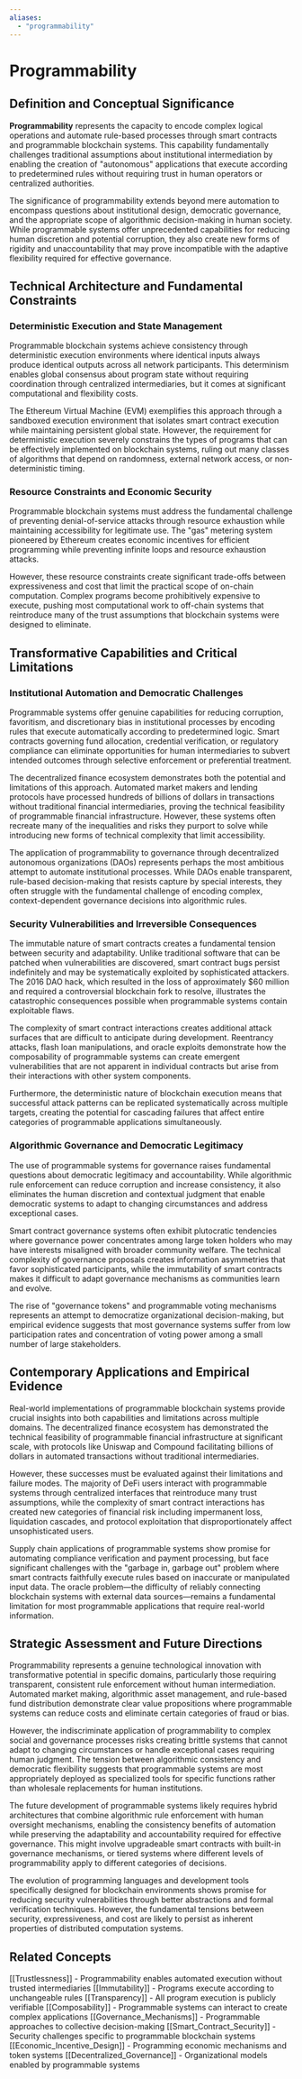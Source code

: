 ```yaml
---
aliases:
  - "programmability"
---
```


# Programmability

## Definition and Conceptual Significance

**Programmability** represents the capacity to encode complex logical operations and automate rule-based processes through smart contracts and programmable blockchain systems. This capability fundamentally challenges traditional assumptions about institutional intermediation by enabling the creation of "autonomous" applications that execute according to predetermined rules without requiring trust in human operators or centralized authorities.

The significance of programmability extends beyond mere automation to encompass questions about institutional design, democratic governance, and the appropriate scope of algorithmic decision-making in human society. While programmable systems offer unprecedented capabilities for reducing human discretion and potential corruption, they also create new forms of rigidity and unaccountability that may prove incompatible with the adaptive flexibility required for effective governance.

## Technical Architecture and Fundamental Constraints

### Deterministic Execution and State Management

Programmable blockchain systems achieve consistency through deterministic execution environments where identical inputs always produce identical outputs across all network participants. This determinism enables global consensus about program state without requiring coordination through centralized intermediaries, but it comes at significant computational and flexibility costs.

The Ethereum Virtual Machine (EVM) exemplifies this approach through a sandboxed execution environment that isolates smart contract execution while maintaining persistent global state. However, the requirement for deterministic execution severely constrains the types of programs that can be effectively implemented on blockchain systems, ruling out many classes of algorithms that depend on randomness, external network access, or non-deterministic timing.

### Resource Constraints and Economic Security

Programmable blockchain systems must address the fundamental challenge of preventing denial-of-service attacks through resource exhaustion while maintaining accessibility for legitimate use. The "gas" metering system pioneered by Ethereum creates economic incentives for efficient programming while preventing infinite loops and resource exhaustion attacks.

However, these resource constraints create significant trade-offs between expressiveness and cost that limit the practical scope of on-chain computation. Complex programs become prohibitively expensive to execute, pushing most computational work to off-chain systems that reintroduce many of the trust assumptions that blockchain systems were designed to eliminate.

## Transformative Capabilities and Critical Limitations

### Institutional Automation and Democratic Challenges

Programmable systems offer genuine capabilities for reducing corruption, favoritism, and discretionary bias in institutional processes by encoding rules that execute automatically according to predetermined logic. Smart contracts governing fund allocation, credential verification, or regulatory compliance can eliminate opportunities for human intermediaries to subvert intended outcomes through selective enforcement or preferential treatment.

The decentralized finance ecosystem demonstrates both the potential and limitations of this approach. Automated market makers and lending protocols have processed hundreds of billions of dollars in transactions without traditional financial intermediaries, proving the technical feasibility of programmable financial infrastructure. However, these systems often recreate many of the inequalities and risks they purport to solve while introducing new forms of technical complexity that limit accessibility.

The application of programmability to governance through decentralized autonomous organizations (DAOs) represents perhaps the most ambitious attempt to automate institutional processes. While DAOs enable transparent, rule-based decision-making that resists capture by special interests, they often struggle with the fundamental challenge of encoding complex, context-dependent governance decisions into algorithmic rules.

### Security Vulnerabilities and Irreversible Consequences

The immutable nature of smart contracts creates a fundamental tension between security and adaptability. Unlike traditional software that can be patched when vulnerabilities are discovered, smart contract bugs persist indefinitely and may be systematically exploited by sophisticated attackers. The 2016 DAO hack, which resulted in the loss of approximately $60 million and required a controversial blockchain fork to resolve, illustrates the catastrophic consequences possible when programmable systems contain exploitable flaws.

The complexity of smart contract interactions creates additional attack surfaces that are difficult to anticipate during development. Reentrancy attacks, flash loan manipulations, and oracle exploits demonstrate how the composability of programmable systems can create emergent vulnerabilities that are not apparent in individual contracts but arise from their interactions with other system components.

Furthermore, the deterministic nature of blockchain execution means that successful attack patterns can be replicated systematically across multiple targets, creating the potential for cascading failures that affect entire categories of programmable applications simultaneously.

### Algorithmic Governance and Democratic Legitimacy

The use of programmable systems for governance raises fundamental questions about democratic legitimacy and accountability. While algorithmic rule enforcement can reduce corruption and increase consistency, it also eliminates the human discretion and contextual judgment that enable democratic systems to adapt to changing circumstances and address exceptional cases.

Smart contract governance systems often exhibit plutocratic tendencies where governance power concentrates among large token holders who may have interests misaligned with broader community welfare. The technical complexity of governance proposals creates information asymmetries that favor sophisticated participants, while the immutability of smart contracts makes it difficult to adapt governance mechanisms as communities learn and evolve.

The rise of "governance tokens" and programmable voting mechanisms represents an attempt to democratize organizational decision-making, but empirical evidence suggests that most governance systems suffer from low participation rates and concentration of voting power among a small number of large stakeholders.

## Contemporary Applications and Empirical Evidence

Real-world implementations of programmable blockchain systems provide crucial insights into both capabilities and limitations across multiple domains. The decentralized finance ecosystem has demonstrated the technical feasibility of programmable financial infrastructure at significant scale, with protocols like Uniswap and Compound facilitating billions of dollars in automated transactions without traditional intermediaries.

However, these successes must be evaluated against their limitations and failure modes. The majority of DeFi users interact with programmable systems through centralized interfaces that reintroduce many trust assumptions, while the complexity of smart contract interactions has created new categories of financial risk including impermanent loss, liquidation cascades, and protocol exploitation that disproportionately affect unsophisticated users.

Supply chain applications of programmable systems show promise for automating compliance verification and payment processing, but face significant challenges with the "garbage in, garbage out" problem where smart contracts faithfully execute rules based on inaccurate or manipulated input data. The oracle problem—the difficulty of reliably connecting blockchain systems with external data sources—remains a fundamental limitation for most programmable applications that require real-world information.

## Strategic Assessment and Future Directions

Programmability represents a genuine technological innovation with transformative potential in specific domains, particularly those requiring transparent, consistent rule enforcement without human intermediation. Automated market making, algorithmic asset management, and rule-based fund distribution demonstrate clear value propositions where programmable systems can reduce costs and eliminate certain categories of fraud or bias.

However, the indiscriminate application of programmability to complex social and governance processes risks creating brittle systems that cannot adapt to changing circumstances or handle exceptional cases requiring human judgment. The tension between algorithmic consistency and democratic flexibility suggests that programmable systems are most appropriately deployed as specialized tools for specific functions rather than wholesale replacements for human institutions.

The future development of programmable systems likely requires hybrid architectures that combine algorithmic rule enforcement with human oversight mechanisms, enabling the consistency benefits of automation while preserving the adaptability and accountability required for effective governance. This might involve upgradeable smart contracts with built-in governance mechanisms, or tiered systems where different levels of programmability apply to different categories of decisions.

The evolution of programming languages and development tools specifically designed for blockchain environments shows promise for reducing security vulnerabilities through better abstractions and formal verification techniques. However, the fundamental tensions between security, expressiveness, and cost are likely to persist as inherent properties of distributed computation systems.

## Related Concepts

[[Trustlessness]] - Programmability enables automated execution without trusted intermediaries
[[Immutability]] - Programs execute according to unchangeable rules
[[Transparency]] - All program execution is publicly verifiable
[[Composability]] - Programmable systems can interact to create complex applications
[[Governance_Mechanisms]] - Programmable approaches to collective decision-making
[[Smart_Contract_Security]] - Security challenges specific to programmable blockchain systems
[[Economic_Incentive_Design]] - Programming economic mechanisms and token systems
[[Decentralized_Governance]] - Organizational models enabled by programmable systems

